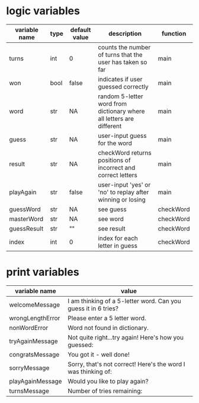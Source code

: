 
# logic variables
variable name | type | default value | description | function
---|---|---|---|---
turns|int|0|counts the number of turns that the user has taken so far | main
won|bool|false|indicates if user guessed correctly | main
word|str|NA|random 5-letter word from dictionary where all letters are different | main
guess|str|NA|user-input guess for the word | main
result|str|NA|checkWord returns positions of incorrect and correct letters | main
playAgain|str|false|user-input 'yes' or 'no' to replay after winning or losing | main
guessWord|str|NA|see guess|checkWord
masterWord|str|NA|see word|checkWord
guessResult|str|""|see result|checkWord
index|int|0|index for each letter in guess|checkWord


# print variables
variable name|value
---|---
welcomeMessage|I am thinking of a 5-letter word. Can you guess it in 6 tries?
wrongLengthError|Please enter a 5 letter word.
nonWordError|Word not found in dictionary.
tryAgainMessage|Not quite right...try again! Here's how you guessed:
congratsMessage|You got it - well done!
sorryMessage|Sorry, that's not correct! Here's the word I was thinking of:
playAgainMessage|Would you like to play again?
turnsMessage|Number of tries remaining: 
